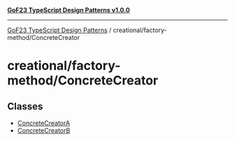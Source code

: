 [**GoF23 TypeScript Design Patterns v1.0.0**](../../../README.md)

***

[GoF23 TypeScript Design Patterns](../../../README.md) / creational/factory-method/ConcreteCreator

# creational/factory-method/ConcreteCreator

## Classes

- [ConcreteCreatorA](classes/ConcreteCreatorA.md)
- [ConcreteCreatorB](classes/ConcreteCreatorB.md)
